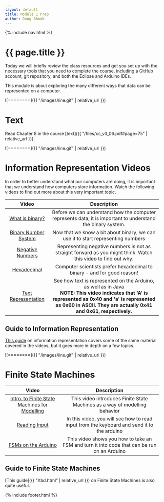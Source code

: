 ```yaml
---
layout: default
title: Module 1 Prep
author: Doug Shook
---
```

{% include nav.html %}

# {{ page.title }}

Today we will briefly review the class resources and get you set up with the necessary tools that you need to complete the course, including a GitHub account, git repository, and both the Eclipse and Arduino IDEs.

This module is about exploring the many different ways that data can be represented on a computer.

![========]({{ "/images/line.gif" | relative_url }})

# Text

Read Chapter 8 in the course
[text]({{ "/files/cc_v0_06.pdf#page=75" | relative_url }}).

![========]({{ "/images/line.gif" | relative_url }})

# Information Representation Videos

In order to better understand what our computers are doing, it is important that we understand how computers store information. Watch the following videos to find out more about this very important topic.

| Video | Description |
|:-----:|:-----------:|
|[What is binary?](https://wustl.box.com/s/o7j88s22mtwexs86ozlw3z8bqtmfar4r) | Before we can understand how the computer represents data, it is important to understand the binary system. |
|[Binary Number System](https://wustl.box.com/s/ttozc7bzghgyj044yxxzlc7m8rir172x) | Now that we know a bit about binary, we can use it to start representing numbers |
|[Negative Numbers](https://wustl.box.com/s/lmjw1er18gmpgoe3elzwf8b6075jl3wr) | Representing negative numbers is not as straight forward as you might think. Watch this video to find out why. |
|[Hexadecimal](https://wustl.box.com/s/e1yq97uujl9ungka1yrz4yeuzs63qzil) | Computer scientists prefer hexadecimal to binary - and for good reason! |
|[Text Representation](https://wustl.box.com/s/25nckr4oou8w3dy9456ynnr4o8vei21m) | See how text is represented on the Arduino, as well as in Java <br>**NOTE: This video indicates that 'A' is represented as 0x40 and 'a' is represented as 0x60 in ASCII. They are actually 0x41 and 0x61, respectively.**|


## Guide to Information Representation

[This guide](https://classes.cec.wustl.edu/~SEAS-SVC-CSE132/guides/intro-to-information.html) on information representation covers some of the same material covered in the videos, but it goes more in depth on a few topics.

![========]({{ "/images/line.gif" | relative_url }})

# Finite State Machines

| Video | Description |
|:-----:|:-----------:|
|[Intro. to Finite State Machines for Modelling](https://wustl.box.com/s/yv7x0g9d8svdx2rl0669w7032hxua836) | This video introduces Finite State Machines as a way of modelling behavior |
|[Reading Input](https://wustl.box.com/s/5pxqe15sbbioawkkwvjxnwp4h54zmt8q) | In this video, you will see how to read input from the keyboard and send it to the arduino |
|[FSMs on the Arduino](https://wustl.box.com/s/5fytd1n76nfbqxmyjufombmeih1e2mjt) | This video shows you how to take an FSM and turn it into code that can be run on an Arduino |

## Guide to Finite State Machines

[This guide]({{ "/tbd.html" | relative_url }}) on Finite State Machines is also quite useful.

{% include footer.html %}
